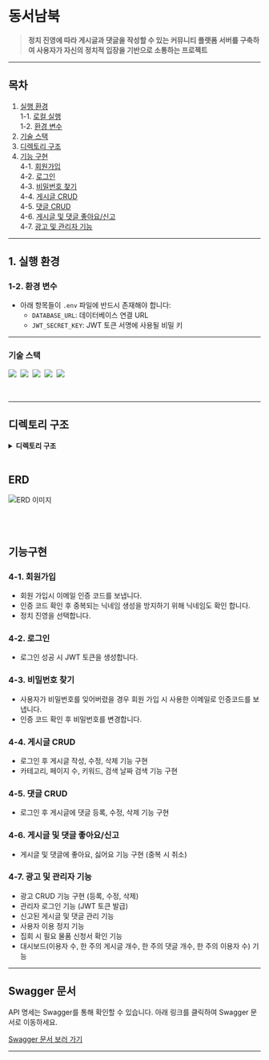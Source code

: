 # **동서남북**  
> **정치 진영에 따라 게시글과 댓글을 작성할 수 있는 커뮤니티 플랫폼 서버를 구축하여 사용자가 자신의 정치적 입장을 기반으로 소통하는 프로젝트**

---

## **목차**
1. [실행 환경](#1-실행-환경)  
   1-1. [로컬 실행](#1-1-로컬-실행)  
   1-2. [환경 변수](#1-2-환경-변수)  
2. [기술 스택](#2-기술-스택)  
3. [디렉토리 구조](#3-디렉토리-구조)  
4. [기능 구현](#4-기능-구현)  
   4-1. [회원가입](#4-1-회원가입)   
   4-2. [로그인](#4-2-로그인)  
   4-3. [비밀번호 찾기](#4-3-비밀번호-찾기)  
   4-4. [게시글 CRUD](#4-4-게시글-crud)  
   4-5. [댓글 CRUD](#4-5-댓글-crud)  
   4-6. [게시글 및 댓글 좋아요/신고](#4-6-게시글-및-댓글-좋아요신고)  
   4-7. [광고 및 관리자 기능](#4-7-광고-및-관리자-기능)  

---

## **1. 실행 환경**
### **1-2. 환경 변수**  
- 아래 항목들이 `.env` 파일에 반드시 존재해야 합니다:
  - `DATABASE_URL`: 데이터베이스 연결 URL
  - `JWT_SECRET_KEY`: JWT 토큰 서명에 사용될 비밀 키

---

### 기술 스택
<img src="https://img.shields.io/badge/TypeScript-version 5-3178C6">&nbsp;
<img src="https://img.shields.io/badge/Nest.js-version 10-E0234E">&nbsp;
<img src="https://img.shields.io/badge/TypeORM-version 0.3-fcad03">&nbsp;
<img src="https://img.shields.io/badge/MySQL-version 8-00758F">&nbsp;
<img src="https://img.shields.io/badge/Prisma-4.0-2D3748">&nbsp;

</br>

---

## 디렉토리 구조

<details>
<summary><strong>디렉토리 구조</strong></summary>
<div markdown="1">
 
```bash
─prisma
├─src
│  ├─constants
│  ├─decorators
│  ├─helper
│  ├─middle-ware
│  └─module
│      ├─admin
│      ├─advertisement
│      ├─auth
│      ├─category
│      ├─flag
│      ├─mailgun
│      ├─political-orientation
│      ├─posting
│      ├─prisma
│      ├─reply
│      ├─report
│      ├─upload
│      ├─user
│      └─verification-code
└─test
```
</div>
</details>

</br>

## **ERD**
![ERD 이미지](https://github.com/user-attachments/assets/e893c9f2-93d5-4b40-b0ea-b4687b1bee7a)

</br>

</br>

## 기능구현
### **4-1. 회원가입** 
* 회원 가입시 이메일 인증 코드를 보냅니다.
* 인증 코드 확인 후 중복되는 닉네임 생성을 방지하기 위해 닉네임도 확인 합니다.
* 정치 진영을 선택합니다.
  
### **4-2. 로그인** 
* 로그인 성공 시 JWT 토큰을 생성합니다.

### **4-3. 비밀번호 찾기**
* 사용자가 비밀번호를 잊어버렸을 경우 회원 가입 시 사용한 이메일로 인증코드를 보냅니다.
* 인증 코드 확인 후 비밀번호를 변경합니다.

### **4-4. 게시글 CRUD**
* 로그인 후 게시글 작성, 수정, 삭제 기능 구현
* 카테고리, 페이지 수, 키워드, 검색 날짜 검색 기능 구현

### **4-5. 댓글 CRUD**
* 로그인 후 게시글에 댓글 등록, 수정, 삭제 기능 구현

### **4-6. 게시글 및 댓글 좋아요/신고**
* 게시글 및 댓글에 좋아요, 싫어요 기능 구현 (중복 시 취소)

### **4-7. 광고 및 관리자 기능**
* 광고 CRUD 기능 구현 (등록, 수정, 삭제)
* 관리자 로그인 기능 (JWT 토큰 발급)
* 신고된 게시글 및 댓글 관리 기능
* 사용자 이용 정지 기능
* 집회 시 필요 물품 신청서 확인 기능
* 대시보드(이용자 수, 한 주의 게시글 개수, 한 주의 댓글 개수, 한 주의 이용자 수) 기능

 ---
 
 ## **Swagger 문서**
API 명세는 Swagger를 통해 확인할 수 있습니다. 아래 링크를 클릭하여 Swagger 문서로 이동하세요.

[Swagger 문서 보러 가기](https://github.com/user-attachments/assets/d252816a-68b6-4f10-a368-597e6c476605)

---
